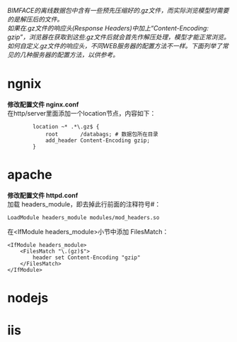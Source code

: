 *BIMFACE的离线数据包中含有一些预先压缩好的.gz文件，而实际浏览模型时需要的是解压后的文件。*  
*如果在.gz文件的响应头(Response Headers)中加上“Content-Encoding: gzip”，浏览器在获取到这些.gz文件后就会首先作解压处理，模型才能正常浏览。*  
*如何自定义.gz文件的响应头，不同WEB服务器的配置方法不一样。下面列举了常见的几种服务器的配置方法，以供参考。*  
# ngnix
**修改配置文件 nginx.conf**  
在http/server里面添加一个location节点，内容如下：
```
		location ~* .*\.gz$ {
			root       /databags; # 数据包所在目录
			add_header Content-Encoding gzip;
		} 
```
# apache
**修改配置文件 httpd.conf**  
加载 headers_module，即去掉此行前面的注释符号#：
```
LoadModule headers_module modules/mod_headers.so
```
在&lt;IfModule headers_module&gt;小节中添加 FilesMatch：
```
<IfModule headers_module>
    <FilesMatch "\.(gz)$">
        header set Content-Encoding "gzip"
    </FilesMatch>
</IfModule>
```
# nodejs
# iis
